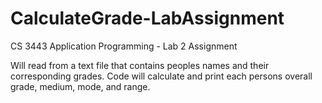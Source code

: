 # CalculateGrade-LabAssignment
CS 3443 Application Programming - Lab 2 Assignment

Will read from a text file that contains peoples names and their corresponding grades. Code will calculate and print each persons overall grade, medium, mode, and range.
